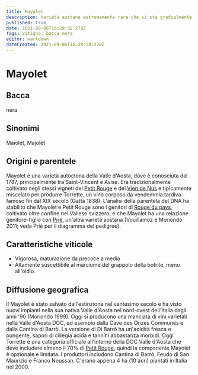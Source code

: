 ```yaml
---
title: Mayolet
description: Varietà aostana estremamente rara che si sta gradualmente riprendendo dalla quasi estinzione.
published: true
date: 2021-09-06T16:28:58.278Z
tags: vitigno, bacca nera
editor: markdown
dateCreated: 2021-09-06T16:28:58.278Z
---
```


# Mayolet

## Bacca
nera

## Sinonimi
Maïolet, Majolet

## Origini e parentele

Mayolet è una varietà autoctona della Valle d'Aosta, dove è conosciuta dal 1787, principalmente tra Saint-Vincent e Avise. Era tradizionalmente coltivato negli stessi vigneti del [Petit Rouge](/vitigni/Italia/bacca-nera/petit-rouge) e del [Vien de Nus](/vitigni/bacca-nera/vien-de-nus) e tipicamente miscelato per produrre Torrette, un vino corposo da vendemmia tardiva famoso fin dal XIX secolo (Gatta 1838). L'analisi della parentela del DNA ha stabilito che Mayolet e Petit Rouge sono i genitori di [Rouge du pays](/vitigni/Svizzera/bacca-nera/rouge-du-pays), coltivato oltre confine nel Vallese svizzero, e che Mayolet ha una relazione genitore-figlio con [Prié](/vitigni/Italia/bacca-bianca/prie), un'altra varietà aostana (Vouillamoz e Moriondo 2011; veda Prié per il diagramma del pedigree).

## Caratteristiche viticole

- Vigorosa, maturazione da precoce a media
- Altamente suscettibile al marciume del grappolo della botrite, meno all'oidio.

## Diffusione geografica

Il Mayolet è stato salvato dall'estinzione nel ventesimo secolo e ha visto nuovi impianti nella sua nativa Valle d'Aosta nel nord-ovest dell'Italia dagli anni '90 (Moriondo 1999). Oggi si producono una manciata di vini varietali nella Valle d'Aosta DOC, ad esempio dalla Cave des Onzes Communes e dalla Cantina di Barrò. La versione di Di Barrò ha un'acidità fresca e pungente, sapori di ciliegia acida e tannini abbastanza morbidi. Oggi Torrette è una categoria ufficiale all'interno della DOC Valle d'Aosta che deve includere almeno il 70% di [Petit Rouge](/vitigni/Italia/bacca-nera/petit-rouge), quindi la componente Mayolet è opzionale e limitata. I produttori includono Cantina di Barrò, Feudo di San Maurizio e Franco Noussan. C'erano appena 4 ha (10 acri) piantati in Italia nel 2000.